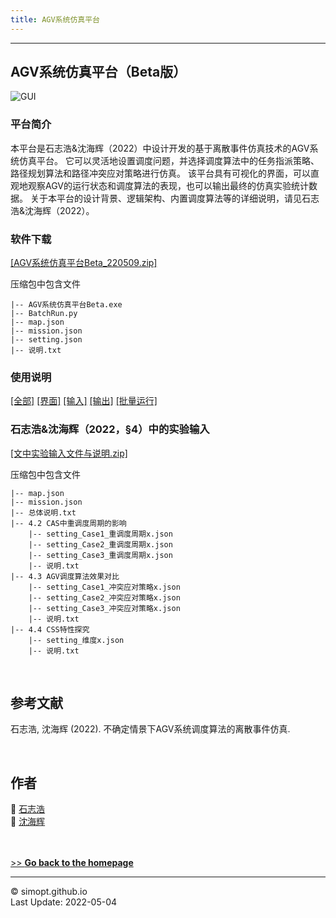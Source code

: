 ```yaml
---
title: AGV系统仿真平台
---
```

---

<!-- &nbsp;    -->
<!-- insert one empty line -->
<!-- can also use "<a></a>" or "<br><br>"  -->

<!-- 
Markdown Cheatsheet https://github.com/adam-p/markdown-here/wiki/Markdown-Cheatsheet
Mathematical formulae are supported by https://www.codecogs.com/latex/eqneditor.php
-->

## AGV系统仿真平台（Beta版）

![GUI](https://simopt.github.io/code/AGVSim/gui1.png)

### 平台简介
本平台是石志浩&沈海辉（2022）中设计开发的基于离散事件仿真技术的AGV系统仿真平台。
它可以灵活地设置调度问题，并选择调度算法中的任务指派策略、路径规划算法和路径冲突应对策略进行仿真。
该平台具有可视化的界面，可以直观地观察AGV的运行状态和调度算法的表现，也可以输出最终的仿真实验统计数据。
关于本平台的设计背景、逻辑架构、内置调度算法等的详细说明，请见石志浩&沈海辉（2022）。 


### 软件下载
[[AGV系统仿真平台Beta_220509.zip]](https://simopt.github.io/code/AGVSim/AGV系统仿真平台Beta_220509.zip)

压缩包中包含文件

```
|-- AGV系统仿真平台Beta.exe
|-- BatchRun.py
|-- map.json
|-- mission.json
|-- setting.json
|-- 说明.txt
``` 

### 使用说明
[[全部]](https://simopt.github.io/AGVSim-Help)
[[界面]](https://simopt.github.io/AGVSim-Help#%E7%95%8C%E9%9D%A2%E8%AF%B4%E6%98%8E)
[[输入]](https://simopt.github.io/AGVSim-Help#%E8%BE%93%E5%85%A5%E8%AF%B4%E6%98%8E)
[[输出]](https://simopt.github.io/AGVSim-Help#%E8%BE%93%E5%87%BA%E8%AF%B4%E6%98%8E)
[[批量运行]](https://simopt.github.io/AGVSim-Help#%E6%89%B9%E9%87%8F%E8%BF%90%E8%A1%8C)

### 石志浩&沈海辉（2022，§4）中的实验输入
[[文中实验输入文件与说明.zip]](https://simopt.github.io/code/AGVSim/文中实验输入文件与说明.zip)

压缩包中包含文件

```
|-- map.json
|-- mission.json
|-- 总体说明.txt
|-- 4.2 CAS中重调度周期的影响
    |-- setting_Case1_重调度周期x.json
    |-- setting_Case2_重调度周期x.json
    |-- setting_Case3_重调度周期x.json
    |-- 说明.txt
|-- 4.3 AGV调度算法效果对比
    |-- setting_Case1_冲突应对策略x.json
    |-- setting_Case2_冲突应对策略x.json
    |-- setting_Case3_冲突应对策略x.json
    |-- 说明.txt
|-- 4.4 CSS特性探究
    |-- setting_维度x.json
    |-- 说明.txt
``` 


&nbsp;    
## 参考文献
石志浩, 沈海辉 (2022). 不确定情景下AGV系统调度算法的离散事件仿真.



&nbsp;    
## 作者

👨 [石志浩](https://shizh825.github.io)  
👨 [沈海辉](https://shenhaihui.github.io)

&nbsp;    
&nbsp;    
[>> **Go back to the homepage**](https://simopt.github.io)


---

© simopt.github.io  
Last Update: 2022-05-04
